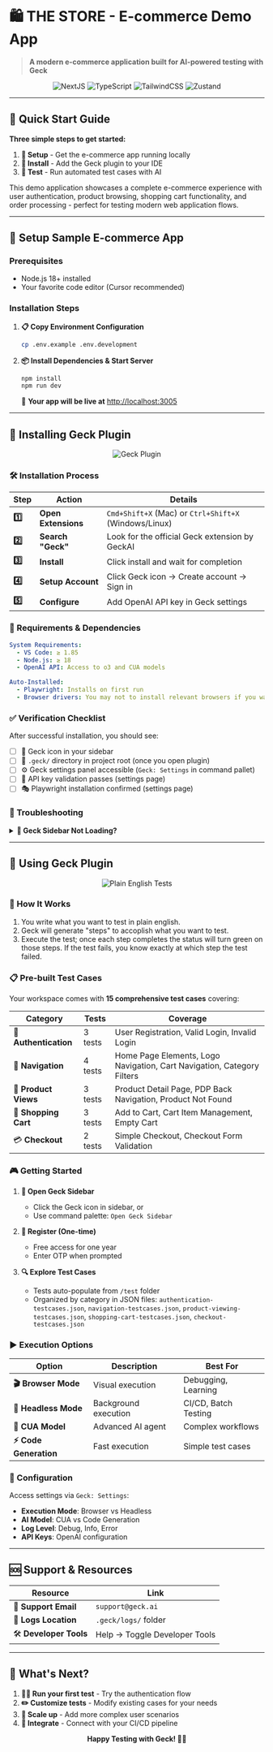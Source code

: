 # 🛍️ THE STORE - E-commerce Demo App

> **A modern e-commerce application built for AI-powered testing with Geck**

<div align="center">

![NextJS](https://img.shields.io/badge/Built_with-NextJS_14-black?style=for-the-badge&logo=next.js)
![TypeScript](https://img.shields.io/badge/TypeScript-007ACC?style=for-the-badge&logo=typescript&logoColor=white)
![TailwindCSS](https://img.shields.io/badge/Tailwind_CSS-38B2AC?style=for-the-badge&logo=tailwind-css&logoColor=white)
![Zustand](https://img.shields.io/badge/Zustand-FF6B6B?style=for-the-badge)

</div>

---

## 🎯 Quick Start Guide

**Three simple steps to get started:**

1. **🚀 Setup** - Get the e-commerce app running locally
2. **🔧 Install** - Add the Geck plugin to your IDE  
3. **🧪 Test** - Run automated test cases with AI

This demo application showcases a complete e-commerce experience with user authentication, product browsing, shopping cart functionality, and order processing - perfect for testing modern web application flows.

---

## 🚀 Setup Sample E-commerce App

### Prerequisites
- Node.js 18+ installed
- Your favorite code editor (Cursor recommended)

### Installation Steps

1. **📋 Copy Environment Configuration**
   ```bash
   cp .env.example .env.development
   ```

2. **📦 Install Dependencies & Start Server**
   ```bash
   npm install
   npm run dev
   ```
   
   🎉 **Your app will be live at** [http://localhost:3005](http://localhost:3005)

---

## 🔧 Installing Geck Plugin

<div align="center">
<img src="https://img.shields.io/badge/Geck-AI_Powered_Testing-purple?style=for-the-badge&logo=robot" alt="Geck Plugin">
</div>

### 🛠️ Installation Process

| Step | Action | Details |
|------|--------|---------|
| **1️⃣** | **Open Extensions** | `Cmd+Shift+X` (Mac) or `Ctrl+Shift+X` (Windows/Linux) |
| **2️⃣** | **Search "Geck"** | Look for the official Geck extension by GeckAI |
| **3️⃣** | **Install** | Click install and wait for completion |
| **4️⃣** | **Setup Account** | Click Geck icon → Create account → Sign in |
| **5️⃣** | **Configure** | Add OpenAI API key in Geck settings |

### 🔑 Requirements & Dependencies

```yaml
System Requirements:
  - VS Code: ≥ 1.85
  - Node.js: ≥ 18
  - OpenAI API: Access to o3 and CUA models

Auto-Installed:
  - Playwright: Installs on first run
  - Browser drivers: You may not to install relevant browsers if you want to test on them
  ```

### ✅ Verification Checklist

After successful installation, you should see:

- [ ] 🎯 Geck icon in your sidebar
- [ ] 📂 `.geck/` directory in project root (once you open plugin)  
- [ ] ⚙️ Geck settings panel accessible (`Geck: Settings` in command pallet)
- [ ] 🔑 API key validation passes (settings page)
- [ ] 🎭 Playwright installation confirmed (settings page)

### 🚨 Troubleshooting

<details>
<summary><strong>🔧 Geck Sidebar Not Loading?</strong></summary>

Try these solutions in order:

1. **🔄 Restart Cursor** (close and reopen completely)
2. **🔍 Check Console**: Help → Toggle Developer Tools → Console
3. **♻️ Reinstall**: Disable extension → Re-enable extension  
4. **📱 Get Help**: Contact `support@geck.ai`

</details>

---

## 🧪 Using Geck Plugin

<div align="center">
<img src="https://img.shields.io/badge/Write_Tests_In-Plain_English-green?style=for-the-badge&logo=openai" alt="Plain English Tests">
</div>

### 🎨 How It Works

1. You write what you want to test in plain english. 
2. Geck will generate "steps" to accoplish what you want to test.
3. Execute the test; once each step completes the status will turn green on those steps. If the test fails, you know exactly at which step the test failed. 

### 📋 Pre-built Test Cases

Your workspace comes with **15 comprehensive test cases** covering:

| Category | Tests | Coverage |
|----------|-------|----------|
| 🔐 **Authentication** | 3 tests | User Registration, Valid Login, Invalid Login |
| 🧭 **Navigation** | 4 tests | Home Page Elements, Logo Navigation, Cart Navigation, Category Filters |
| 📱 **Product Views** | 3 tests | Product Detail Page, PDP Back Navigation, Product Not Found |
| 🛒 **Shopping Cart** | 3 tests | Add to Cart, Cart Item Management, Empty Cart |
| 💳 **Checkout** | 2 tests | Simple Checkout, Checkout Form Validation |

### 🎮 Getting Started

1. **📂 Open Geck Sidebar**
   - Click the Geck icon in sidebar, or
   - Use command palette: `Open Geck Sidebar`

2. **👤 Register (One-time)**
   - Free access for one year
   - Enter OTP when prompted

3. **🔍 Explore Test Cases**
   - Tests auto-populate from `/test` folder
   - Organized by category in JSON files: `authentication-testcases.json`, `navigation-testcases.json`, `product-viewing-testcases.json`, `shopping-cart-testcases.json`, `checkout-testcases.json`


### ▶️ Execution Options

| Option | Description | Best For |
|--------|-------------|----------|
| **🎬 Browser Mode** | Visual execution | Debugging, Learning |
| **👻 Headless Mode** | Background execution | CI/CD, Batch Testing |
| **🤖 CUA Model** | Advanced AI agent | Complex workflows |
| **⚡ Code Generation** | Fast execution | Simple test cases |

### 🔧 Configuration

Access settings via `Geck: Settings`:
- **Execution Mode**: Browser vs Headless
- **AI Model**: CUA vs Code Generation  
- **Log Level**: Debug, Info, Error
- **API Keys**: OpenAI configuration

---

## 🆘 Support & Resources

<div align="center">

| Resource | Link |
|----------|------|
| 📧 **Support Email** | `support@geck.ai` |
| 📁 **Logs Location** | `.geck/logs/` folder |
| 🛠️ **Developer Tools** | Help → Toggle Developer Tools |

</div>

---

## 🎉 What's Next?

1. **🏃‍♂️ Run your first test** - Try the authentication flow
2. **✏️ Customize tests** - Modify existing cases for your needs  
3. **🚀 Scale up** - Add more complex user scenarios
4. **🔄 Integrate** - Connect with your CI/CD pipeline

<div align="center">

**Happy Testing with Geck! 🦎✨**

</div>